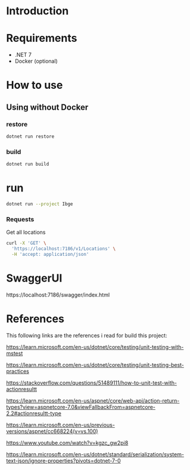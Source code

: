 ﻿# Introduction



# Requirements

- .NET 7
- Docker (optional)

# How to use

## Using without Docker

### restore

```bash
dotnet run restore
```

### build

```bash
dotnet run build
```

# run

```bash
dotnet run --project Ibge
```

### Requests

Get all locations

```bash
curl -X 'GET' \
  'https://localhost:7186/v1/Locations' \
  -H 'accept: application/json'
```



# SwaggerUI

https://localhost:7186/swagger/index.html


# References

This following links are the references i read for build this project:

https://learn.microsoft.com/en-us/dotnet/core/testing/unit-testing-with-mstest

https://learn.microsoft.com/en-us/dotnet/core/testing/unit-testing-best-practices

https://stackoverflow.com/questions/51489111/how-to-unit-test-with-actionresultt

https://learn.microsoft.com/en-us/aspnet/core/web-api/action-return-types?view=aspnetcore-7.0&viewFallbackFrom=aspnetcore-2.2#actionresultt-type

https://learn.microsoft.com/en-us/previous-versions/aspnet/cc668224(v=vs.100)

https://www.youtube.com/watch?v=kgzc_gw2pi8

https://learn.microsoft.com/en-us/dotnet/standard/serialization/system-text-json/ignore-properties?pivots=dotnet-7-0